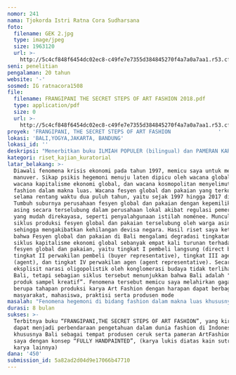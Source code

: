 ```yaml
---
nomor: 241
nama: Tjokorda Istri Ratna Cora Sudharsana
foto:
  filename: GEK 2.jpg
  type: image/jpeg
  size: 1963120
  url: >-
    http://5c4cf848f6454dc02ec8-c49fe7e7355d384845270f4a7a0a7aa1.r53.cf2.rackcdn.com/6e600d2b-d9aa-4d41-b9d3-a0d3a726cfce/GEK%202.jpg
seni: penelitian
pengalaman: 20 tahun
website: '-'
sosmed: IG ratnacora1508
file:
  filename: FRANGIPANI THE SECRET STEPS OF ART FASHION 2018.pdf
  type: application/pdf
  size: 0
  url: >-
    http://5c4cf848f6454dc02ec8-c49fe7e7355d384845270f4a7a0a7aa1.r53.cf2.rackcdn.com/d9ccba8d-5626-4b48-8471-d59721c48eaa/FRANGIPANI%20THE%20SECRET%20STEPS%20OF%20ART%20FASHION%202018.pdf
proyek: 'FRANGIPANI, THE SECRET STEPS OF ART FASHION               '
lokasi: 'BALI,YOGYA,JAKARTA, BANDUNG'
lokasi_id: ''
deskripsi: "Menerbitkan buku ILMIAH POPULER (bilingual) dan PAMERAN KARYA “FRANGIPANI,THE SECRET STEPS OF ART FASHION”. Novelti karya doctoral berupa modul/tahapan produksi karya Art Fashion (memadukan fine art dan desain mode) merupakan gagasan pemikiran yang telah dilakukan sejak tahun 1997, saat Indonesia mengalami krisis ekonomi serta kepemimpinan. Berawal dari keinginan “Mengangkat Bali dari sisi yang berbeda” setelah hegemoni dibidang fashion terjadi, adalah oase sekaligus titik balik saya sebagai anak Bangsa Indonesia. Proyek kajian ini melibatkan mahasiswa vokasi Fashion Design, mahasiswa pascasarjana dan seniman kontemporer sebagai responden serta kolaborator yang sebagian besar wanita di Bali, Yogya, Jakarta dan Bandung. Riset awal telah dilakukan sebagai uji kelayakan sejak tahun 1997. \r\nFrangipani, kata lain dari bunga kamboja yang dikenal sebagai salah satu ikon Bali diurai melalui huruf-huruf bermakna,seperti : F, mewakili Finding the briefing idea based on culture of Bali/Indonesia, R, mewakili Researching and Sourcing, A, mewakili Analizing Art Fashion element, N, mewakili Narrating into design, G,mewakili Giving a Soul – Taksu, I,mewakili Interpreting the singularity art fashion, P,mewakili Promoting the final collection, A, mewakili Affirmation branding, N,mewakili Navigating art fashion production, I,mewakili Introducing art fashion business. \r\n"
kategori: riset_kajian_kuratorial
latar_belakang: >-
  Diawali fenomena krisis ekonomi pada tahun 1997, memicu saya untuk melakukan
  manuver. Sikap psikis hegemoni menuju laten dipicu oleh wacana globalisasi,
  wacana kapitalisme ekonomi global, dan wacana kosmopolitan menyelimuti dunia
  fashion dalam makna luas. Wacana fesyen global dan pakaian yang terkonstruksi
  selama rentang waktu dua puluh tahun, yaitu sejak 1997 hingga 2017 di Bali.
  Tumbuh suburnya perusahaan fesyen global dan pakaian dengan kepemilikian orang
  asing secara terselubung dalam perusahaan lokal akibat regulasi pemerintah
  yang mudah direkayasa, seperti penyalahgunaan istilah noménee. Munculnya
  siklus produksi fesyen global dan pakaian terselubung oleh warga asing
  sehingga mengakibatkan kehilangan devisa negara. Hasil riset saya ketika S3
  bahwa Fesyen global dan pakaian di Bali mengalami degradasi tingkatan dalam
  siklus kapitalisme ekonomi global sebanyak empat kali turunan terhadap produk
  fesyen global dan pakaian, yaitu tingkat I pembeli langsung (direct buyer),
  tingkat II perwakilan pembeli (buyer representative), tingkat III agen
  (agent), dan tingkat IV perwakilan agen (agent representative). Secara
  eksplisit narasi oligopolistik oleh konglomerasi budaya tidak terlihat di
  Bali, tetapi sebagian siklus tersebut menunjukkan bahwa Bali adalah "lokalitas
  produk sampel kreatif”. Fenomena tersebut memicu saya melahirkan gagasan
  berupa tahapan produksi karya Art Fashion dengan harapan dapat berbagi pada
  masyarakat, mahasiswa, praktisi serta produsen mode
masalah: "Fenomena hegemoni di bidang fashion dalam makna luas khususnya di Bali akibat krisis ekonomi pada tahun 1997\r\nPlagiat yang semakin marak serta mahalnya material baku sehingga sulit bersaing di dunia internasional\r\nBelum banyak buku yang memaparkan produk fashion dan aksesoris fashion berdasarkan hasil riset budaya Indonesia\r\n"
durasi: 8 bulan
sukses: >-
  Terbitnya buku “FRANGIPANI,THE SECRET STEPS OF ART FASHION”, yang kiranya
  dapat menjadi perbendaraan pengetahuan dalam dunia fashion di Indonesia,
  khususnya Bali sebagai tempat produsen ceruk serta pameran ArtFashion karya
  saya dengan konsep “FULLY HANDPAINTED”, (karya lukis diatas kain sutra serta
  karya lainnya)
dana: '450'
submission_id: 5a82ad2d04d9e17066b47710
---
```

